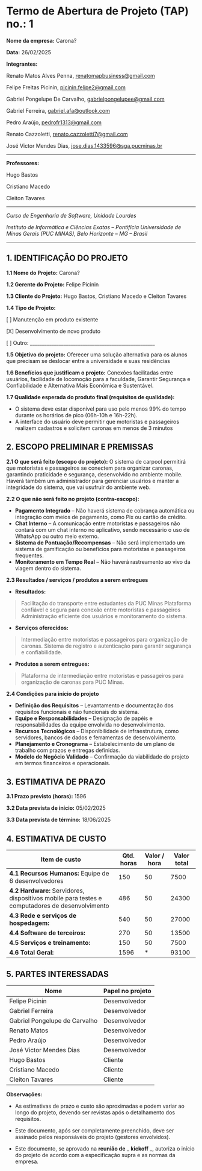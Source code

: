 # Termo de Abertura de Projeto (TAP) no.: 1

**Nome da empresa:** Carona?

**Data:** 26/02/2025

**Integrantes:**

Renato Matos Alves Penna, renatomapbusiness@gmail.com

Felipe Freitas Picinin, picinin.felipe2@gmail.com

Gabriel Pongelupe De Carvalho, gabrielpongelupee@gmail.com

Gabriel Ferreira, gabriel.afa@outlook.com

Pedro Araújo, pedrofr1313@gmail.com

Renato Cazzoletti, renato.cazzoletti7@gmail.com

José Victor Mendes Dias, jose.dias.1433596@sga.pucminas.br

---

**Professores:**

Hugo Bastos

Cristiano Macedo

Cleiton Tavares

---

_Curso de Engenharia de Software, Unidade Lourdes_

_Instituto de Informática e Ciências Exatas – Pontifícia Universidade de Minas Gerais (PUC MINAS), Belo Horizonte – MG – Brasil_

---

## 1. IDENTIFICAÇÃO DO PROJETO

**1.1 Nome do Projeto:** Carona?

**1.2 Gerente do Projeto:** Felipe Picinin

**1.3 Cliente do Projeto:** Hugo Bastos, Cristiano Macedo e Cleiton Tavares

**1.4 Tipo de Projeto:**

[ ] Manutenção em produto existente

[X] Desenvolvimento de novo produto

[ ] Outro: \_\_\_\_\_\_\_\_\_\_\_\_\_\_\_\_\_\_\_\_\_\_\_\_\_\_\_\_\_\_\_\_\_\_\_\_\_\_\_\_\_\_\_\_\_\_\_\_\_\_\_\_

**1.5 Objetivo do projeto:**
Oferecer uma solução alternativa para os alunos que precisam se deslocar entre a universidade e suas residências

**1.6 Benefícios que justificam o projeto:** Conexões facilitadas entre usuários, facilidade de locomoção para a faculdade, Garantir Segurança e Confiabilidade e Alternativa Mais Econômica e Sustentável.

**1.7 Qualidade esperada do produto final (requisitos de qualidade):** 
* O sistema deve estar disponível para uso pelo menos 99% do tempo
durante os horários de pico (06h-10h e 16h-22h).
* A interface do usuário deve permitir que motoristas e passageiros
realizem cadastros e solicitem caronas em menos de 3 minutos

## **2. ESCOPO PRELIMINAR E PREMISSAS**

**2.1 O que será feito (escopo do projeto):**
 O sistema de carpool permitirá que motoristas e passageiros se conectem para organizar caronas, garantindo praticidade e segurança, desenvolvido no ambiente mobile. Haverá também um administrador para gerenciar usuários e manter a integridade do sistema, que vai usufruir do ambiente web.

**2.2 O que não será feito no projeto (contra-escopo):**
* **Pagamento Integrado** – Não haverá sistema de cobrança automática ou integração com meios de pagamento, como Pix ou cartão de crédito.  
* **Chat Interno** – A comunicação entre motoristas e passageiros não contará com um chat interno no aplicativo, sendo necessário o uso de WhatsApp ou outro meio externo.   
* **Sistema de Pontuação/Recompensas** – Não será implementado um sistema de gamificação ou benefícios para motoristas e passageiros frequentes.  
* **Monitoramento em Tempo Real** – Não haverá rastreamento ao vivo da viagem dentro do sistema.

**2.3 Resultados / serviços / produtos a serem entregues**

* **Resultados:**

> Facilitação do transporte entre estudantes da PUC Minas
Plataforma confiável e segura para conexão entre motoristas e passageiros 
Administração eficiente dos usuários e monitoramento do sistema.  

* **Serviços oferecidos:**

>Intermediação entre motoristas e passageiros para organização de caronas.
Sistema de registro e autenticação para garantir segurança e confiabilidade. 

* **Produtos a serem entregues:**

>Plataforma de intermediação entre motoristas e passageiros para organização de caronas para PUC Minas.


**2.4 Condições para início do projeto**

* **Definição dos Requisitos** – Levantamento e documentação dos requisitos funcionais e não funcionais do sistema.  
* **Equipe e Responsabilidades** – Designação de papéis e responsabilidades da equipe envolvida no desenvolvimento.  
* **Recursos Tecnológicos** – Disponibilidade de infraestrutura, como servidores, bancos de dados e ferramentas de desenvolvimento.  
* **Planejamento e Cronograma** – Estabelecimento de um plano de trabalho com prazos e entregas definidas.  
* **Modelo de Negócio Validado** – Confirmação da viabilidade do projeto em termos financeiros e operacionais.

## 3. ESTIMATIVA DE PRAZO


**3.1 Prazo previsto (horas):** 1596

**3.2 Data prevista de início:** 05/02/2025

**3.3 Data prevista de término:** 18/06/2025 

## 4. ESTIMATIVA DE CUSTO

| Item de custo                               | Qtd. horas | Valor / hora | Valor total |
| ------------------------------------------- | ---------- | ------------ | ----------- |
| **4.1 Recursos Humanos:** Equipe de 6 desenvolvedores | 150        | 50           | 7500        |
| **4.2 Hardware:** Servidores, dispositivos mobile para testes e computadores de desenvolvimento | 486        | 50           | 24300       |
| **4.3 Rede e serviços de hospedagem:**      | 540        | 50           | 27000       |
| **4.4 Software de terceiros:**              | 270        | 50           | 13500       |
| **4.5 Serviços e treinamento:**             | 150        | 50           | 7500        |
| **4.6 Total Geral:**                        | 1596       | *            | 93100       |

## 5. PARTES INTERESSADAS

| Nome                          | Papel no projeto |
| ----------------------------- | ---------------- |
| Felipe Picinin                | Desenvolvedor    |
| Gabriel Ferreira              | Desenvolvedor    |
| Gabriel Pongelupe de Carvalho | Desenvolvedor    |
| Renato Matos                  | Desenvolvedor    |
| Pedro Araújo                  | Desenvolvedor    |
| José Victor Mendes Dias       | Desenvolvedor    |
| Hugo Bastos                   | Cliente          |
| Cristiano Macedo              | Cliente          |
| Cleiton Tavares               | Cliente          |

**Observações:**

- As estimativas de prazo e custo são aproximadas e podem variar ao longo do projeto, devendo ser revistas após o detalhamento dos requisitos.

- Este documento, após ser completamente preenchido, deve ser assinado pelos responsáveis do projeto (gestores envolvidos).

- Este documento, se aprovado na **reunião de** _ **kickoff** _, autoriza o início do projeto de acordo com a especificação supra e as normas da empresa.

